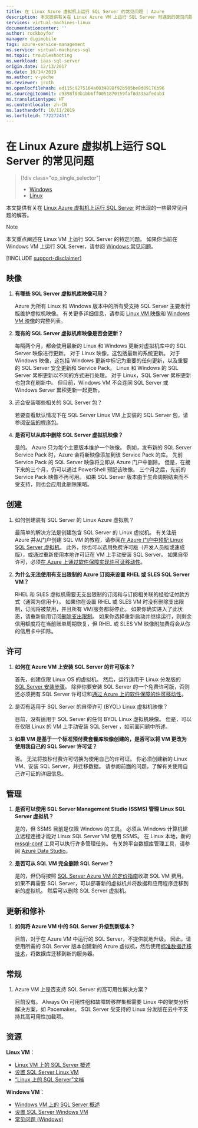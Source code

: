 ```yaml
---
title: 在 Linux Azure 虚拟机上运行 SQL Server 的常见问题 | Azure
description: 本文提供有关在 Linux Azure VM 上运行 SQL Server 时遇到的常见问题解答。
services: virtual-machines-linux
documentationcenter: ''
author: rockboyfor
manager: digimobile
tags: azure-service-management
ms.service: virtual-machines-sql
ms.topic: troubleshooting
ms.workload: iaas-sql-server
origin.date: 12/13/2017
ms.date: 10/14/2019
ms.author: v-yeche
ms.reviewer: jroth
ms.openlocfilehash: ed115c9275164a0034898f92b505be8d09176b96
ms.sourcegitcommit: c9398f89b1bb6ff0051870159faf8d335afedab3
ms.translationtype: HT
ms.contentlocale: zh-CN
ms.lasthandoff: 10/11/2019
ms.locfileid: "72272451"
---
```

# <a name="frequently-asked-questions-for-sql-server-on-linux-azure-virtual-machines"></a>在 Linux Azure 虚拟机上运行 SQL Server 的常见问题

> [!div class="op_single_selector"]
> * [Windows](../../windows/sql/virtual-machines-windows-sql-server-iaas-faq.md)
> * [Linux](sql-server-linux-faq.md)

本文提供有关在 [Linux Azure 虚拟机上运行 SQL Server](sql-server-linux-virtual-machines-overview.md) 时出现的一些最常见问题的解答。

> [!NOTE]
> 本文重点阐述在 Linux VM 上运行 SQL Server 的特定问题。 如果你当前在 Windows VM 上运行 SQL Server，请参阅 [Windows 常见问题](../../windows/sql/virtual-machines-windows-sql-server-iaas-faq.md)。

[!INCLUDE [support-disclaimer](../../../../includes/support-disclaimer.md)]

<a name="images"></a>
## <a name="images"></a>映像

1. **有哪些 SQL Server 虚拟机库映像可用？**

    Azure 为所有 Linux 和 Windows 版本中的所有受支持 SQL Server 主要发行版维护虚拟机映像。 有关更多详细信息，请参阅 [Linux VM 映像](sql-server-linux-virtual-machines-overview.md#create)和 [Windows VM 映像](../../windows/sql/virtual-machines-windows-sql-server-iaas-overview.md#payasyougo)的完整列表。

1. **现有的 SQL Server 虚拟机库映像是否会更新？**

    每隔两个月，都会使用最新的 Linux 和 Windows 更新对虚拟机库中的 SQL Server 映像进行更新。 对于 Linux 映像，这包括最新的系统更新。 对于 Windows 映像，这包括 Windows 更新中标记为重要的任何更新，以及重要的 SQL Server 安全更新和 Service Pack。 Linux 和 Windows 的 SQL Server 累积更新以不同的方式进行处理。 对于 Linux，SQL Server 累积更新也包含在刷新中。 但目前，Windows VM 不会连同 SQL Server 或 Windows Server 累积更新一起更新。

1. 还会安装哪些相关的 SQL Server 包？ 

    若要查看默认情况下在 SQL Server Linux VM 上安装的 SQL Server 包，请参阅[安装的程序包](sql-server-linux-virtual-machines-overview.md#packages)。

1. **是否可以从库中删除 SQL Server 虚拟机映像？**

    是的。 Azure 只为每个主要版本维护一个映像。 例如，发布新的 SQL Server Service Pack 时，Azure 会将新映像添加到该 Service Pack 的库。 先前 Service Pack 的 SQL Server 映像将立即从 Azure 门户中删除。 但是，在接下来的三个月，仍可以通过 PowerShell 预配该映像。 三个月之后，先前的 Service Pack 映像不再可用。 如果 SQL Server 版本由于生命周期结束而不受支持，则也会应用此删除策略。

## <a name="creation"></a>创建

1. 如何创建装有 SQL Server 的 Linux Azure 虚拟机？ 

    最简单的解决方法是创建包含 SQL Server 的 Linux 虚拟机。 有关注册 Azure 并从门户创建 SQL VM 的教程，请参阅[在 Azure 门户中预配 Linux SQL Server 虚拟机](provision-sql-server-linux-virtual-machine.md)。 此外，你也可以选用免费许可版（开发人员版或速成版），或通过重新使用本地许可证在 VM 上手动安装 SQL Server。 如果自带许可，必须[在 Azure 上通过软件保障实现许可证移动性](https://www.azure.cn/pricing/license-mobility)。

1. **为什么无法使用有支出限制的 Azure 订阅来设置 RHEL 或 SLES SQL Server VM？**

    RHEL 和 SLES 虚拟机需要无支出限制的订阅和与订阅相关联的经验证付款方式（通常为信用卡）。 如果你在设置 RHEL 或 SLES VM 时没有删除支出限制，订阅将被禁用，并且所有 VM/服务都将停止。 如果你确实进入了此状态，请重新启用订阅[删除支出限制](https://account.windowsazure.cn/subscriptions)。 如果你选择重新启动并继续运行，则剩余信用额度将在当前账单周期恢复，但 RHEL 或 SLES VM 映像附加费将会从你的信用卡中扣除。

## <a name="licensing"></a>许可

1. **如何在 Azure VM 上安装 SQL Server 的许可版本？**

    首先，创建仅限 Linux OS 的虚拟机。 然后，运行适用于 Linux 分发版的 [SQL Server 安装步骤](https://docs.microsoft.com/sql/linux/sql-server-linux-setup#platforms)。 除非你要安装 SQL Server 的一个免费许可版，否则还必须拥有 SQL Server 许可证和[通过 Azure 上的软件保障的许可移动性](https://www.azure.cn/pricing/license-mobility/)。

1. 是否有适用于 SQL Server 的自带许可 (BYOL) Linux 虚拟机映像？ 

    目前，没有适用于 SQL Server 的任何 BYOL Linux 虚拟机映像。 但是，可以在仅限 Linux 的 VM 上手动安装 SQL Server ，如前面问题中所述。

1. **如果 VM 是基于一个标准预付费套餐库映像创建的，是否可以将 VM 更改为使用我自己的 SQL Server 许可证？**

    否。 无法将按秒付费许可切换为使用自己的许可证。 你必须创建新的 Linux VM、安装 SQL Server，并迁移数据。 请参阅前面的问题，了解有关使用自己许可证的详细信息。

## <a name="administration"></a>管理

1. **是否可以使用 SQL Server Management Studio (SSMS) 管理 Linux SQL Server 虚拟机？**

    是的，但 SSMS 目前是仅限 Windows 的工具。 必须从 Windows 计算机建立远程连接才能对 Linux SQL Server VM 使用 SSMS。 在 Linux 本地，新的 [mssql-conf](https://docs.microsoft.com/sql/linux/sql-server-linux-configure-mssql-conf) 工具可以执行许多管理任务。 有关跨平台数据库管理工具，请参阅 [Azure Data Studio](https://docs.microsoft.com/sql/azure-data-studio/what-is)。

1. **是否可从 SQL VM 完全删除 SQL Server？**

    是的，但仍将按照 [SQL Server Azure VM 的定价指南](../../windows/sql/virtual-machines-windows-sql-server-pricing-guidance.md?toc=%2fvirtual-machines%2flinux%2fsql%2ftoc.json)收取 SQL VM 费用。 如果不再需要 SQL Server，可以部署新的虚拟机并将数据和应用程序迁移到新的虚拟机。 然后可以删除 SQL Server 虚拟机。

## <a name="updating-and-patching"></a>更新和修补

1. **如何将 Azure VM 中的 SQL Server 升级到新版本？**

    目前，对于在 Azure VM 中运行的 SQL Server，不提供就地升级。 因此，请使用所需的 SQL Server 版本创建新的 Azure 虚拟机，然后使用[标准数据迁移技术](https://docs.microsoft.com/sql/linux/sql-server-linux-migrate-overview)，将数据库迁移到新的服务器。

## <a name="general"></a>常规

1. Azure VM 上是否支持 SQL Server 的高可用性解决方案？ 

    目前没有。 Always On 可用性组和故障转移群集都需要 Linux 中的聚类分析解决方案，如 Pacemaker。 SQL Server 受支持的 Linux 分发版在云中不支持其高可用性加载项。

## <a name="resources"></a>资源

**Linux VM**：

* [Linux VM 上的 SQL Server 概述](sql-server-linux-virtual-machines-overview.md)
* [设置 SQL Server Linux VM](provision-sql-server-linux-virtual-machine.md)
* [“Linux 上的 SQL Server”文档](https://docs.microsoft.com/sql/linux/sql-server-linux-overview)

**Windows VM**：

* [Windows VM 上的 SQL Server 概述](../../windows/sql/virtual-machines-windows-sql-server-iaas-overview.md)
* [设置 SQL Server Windows VM](../../windows/sql/virtual-machines-windows-portal-sql-server-provision.md)
* [常见问题 (Windows)](../../windows/sql/virtual-machines-windows-sql-server-iaas-faq.md)